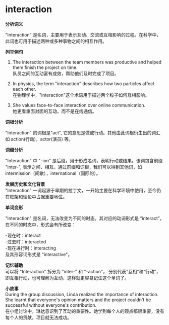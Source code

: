 # interaction

**分析词义**

  

"Interaction" 是名词，主要用于表示互动、交流或互相影响的过程。在科学中，此词也可用于描述两种或多种事物之间的相互作用。

  

**列举例句**

  

1.  The interaction between the team members was productive and helped them finish the project on time.  
    队员之间的互动富有成效，帮助他们及时完成了项目。
    
      
    
2.  In physics, the term "interaction" describes how two particles affect each other.  
    在物理学中，"interaction"这个术语用于描述两个粒子如何互相影响。
    
      
    
3.  She values face-to-face interaction over online communication.  
    她更看重面对面的互动，而不是在线通信。
    
      
    

  

**词根分析**

  

"Interaction" 的词根是"act", 它的意思是做或行动。其他由此词根衍生出的词汇如 action(行动)，actor(演员) 等。

  

**词缀分析**

  

"Interaction" 中 "-ion" 是后缀，用于形成名词，表明行动或结果。该词包含前缀 "inter-", 表示之间，相互。通过前缀和词根，我们可以得到其他词，如 intermission（间歇），international（国际的）。

  

**发展历史和文化背景**  
"Interaction" 一词起源于早期的拉丁文，一开始主要在科学环境中使用，至今仍在框架和理论中占据重要地位。

  

**单词变形**

  

"Interaction" 是名词，无法改变为不同的时态。其对应的动词形式是 “interact”，在不同的时态中，形式会有所改变：

  

\-现在时：interact  
\-过去时：interacted  
\-现在进行时：interacting  
及其形容词形式是 "interactive"。

  

**记忆辅助**  
可以将 "Interaction" 拆分为 "inter-" 和 "-action"， 分别代表“互相”和“行动”，即互相行动，也可理解为互动，这样就更容易记住这个单词了。

  

**小故事**  
During the group discussion, Linda realized the importance of interaction. She learnt that everyone's opinion matters and the project couldn't be successful without everyone's contribution.  
在小组讨论中，琳达意识到了互动的重要性。她学到每个人的观点都很重要，没有每个人的贡献，项目就无法成功。
